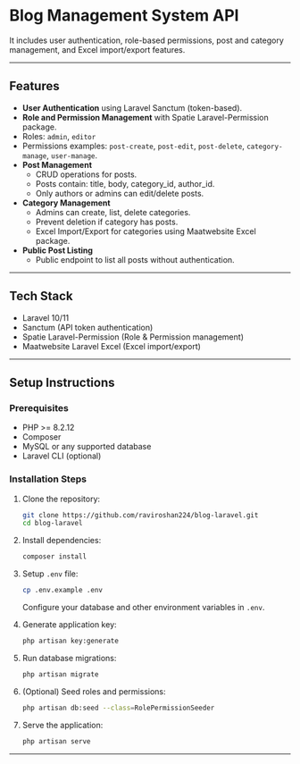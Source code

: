 # Blog Management System API

It includes user authentication, role-based permissions, post and category management, and Excel import/export features.

---

## Features

- **User Authentication** using Laravel Sanctum (token-based).
- **Role and Permission Management** with Spatie Laravel-Permission package.
- Roles: `admin`, `editor`
- Permissions examples: `post-create`, `post-edit`, `post-delete`, `category-manage`, `user-manage`.
- **Post Management**
  - CRUD operations for posts.
  - Posts contain: title, body, category_id, author_id.
  - Only authors or admins can edit/delete posts.
- **Category Management**
  - Admins can create, list, delete categories.
  - Prevent deletion if category has posts.
  - Excel Import/Export for categories using Maatwebsite Excel package.
- **Public Post Listing**
  - Public endpoint to list all posts without authentication.

---

## Tech Stack

- Laravel 10/11  
- Sanctum (API token authentication)  
- Spatie Laravel-Permission (Role & Permission management)  
- Maatwebsite Laravel Excel (Excel import/export)  

---

## Setup Instructions

### Prerequisites

- PHP >= 8.2.12  
- Composer  
- MySQL or any supported database  
- Laravel CLI (optional)  

### Installation Steps

1. Clone the repository:

    ```bash
    git clone https://github.com/raviroshan224/blog-laravel.git
    cd blog-laravel
    ```

2. Install dependencies:

    ```bash
    composer install
    ```

3. Setup `.env` file:

    ```bash
    cp .env.example .env
    ```

    Configure your database and other environment variables in `.env`.

4. Generate application key:

    ```bash
    php artisan key:generate
    ```

5. Run database migrations:

    ```bash
    php artisan migrate
    ```

6. (Optional) Seed roles and permissions:

    ```bash
    php artisan db:seed --class=RolePermissionSeeder
    ```

7. Serve the application:

    ```bash
    php artisan serve
    ```

---


